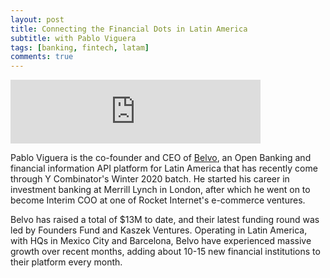 ```yaml
---
layout: post
title: Connecting the Financial Dots in Latin America
subtitle: with Pablo Viguera
tags: [banking, fintech, latam]
comments: true
---
```


<iframe src="https://anchor.fm/herethefuture/embed/episodes/011-Connecting-the-Financial-Dots-in-Latin-America---Pablo-Viguera-envn6g" height="102px" width="400px" frameborder="0" scrolling="no"></iframe>

Pablo Viguera is the co-founder and CEO of [Belvo](https://www.belvo.com/), an Open Banking and financial information API platform for Latin America that has recently come through Y Combinator's Winter 2020 batch. He started his career in investment banking at Merrill Lynch in London, after which he went on to become Interim COO at one of Rocket Internet's e-commerce ventures.

Belvo has raised a total of $13M to date, and their latest funding round was led by Founders Fund and Kaszek Ventures. Operating in Latin America, with HQs in Mexico City and Barcelona, Belvo have experienced massive growth over recent months, adding about 10-15 new financial institutions to their platform every month.
